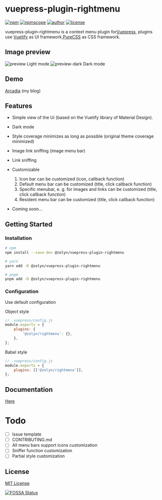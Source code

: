 # vuepress-plugin-rightmenu

[![npm](https://img.shields.io/npm/v/@zolyn/vuepress-plugin-rightmenu?style=flat-square)](https://npmjs.com/package/@zolyn/vuepress-plugin-rightmenu) [![npmscope](https://img.shields.io/npm/dw/@zolyn/vuepress-plugin-rightmenu?style=flat-square)](https://npmjs.com/package/@zolyn/vuepress-plugin-rightmenu) [![author](https://img.shields.io/badge/author-Zorin-26a2ff?style=flat-square&logo=github)](https://github.com/Zolyn) [![license](https://img.shields.io/github/license/Zolyn/vuepress-plugin-rightmenu?style=flat-square)](https://github.com/Zolyn/vuepress-plugin-rightmenu)

vuepress-plugin-rightmenu is a context menu plugin for[Vuepress](https://v1.vuepress.vuejs.org/zh/), plugins use [Vuetify](https://github.com/vuetifyjs/vuetify) as UI framework,[PureCSS](https://github.com/pure-css/pure) as CSS framework.

## Image preview

![preview](https://cdn.jsdelivr.net/gh/Zolyn/StaticFiles@2021.5.1-release.0/vuepress/images/rightmenu/preview.png) Light mode ![preview-dark](https://cdn.jsdelivr.net/gh/Zolyn/StaticFiles@2021.5.1-release.0/vuepress/images/rightmenu/preview-dark.png) Dark mode

## Demo

[Arcadia](https://blog.zorinchan.icu) (my blog)

## Features

-   Simple view of the Ui (based on the Vuetify library of Material Design).
-   Dark mode
-   Style coverage minimizes as long as possible (original theme coverage minimized)
-   Image link sniffing (image menu bar)
-   Link sniffing
-   Customizable

    1. Icon bar can be customized (icon, callback function)
    2. Default menu bar can be customized (title, click callback function)
    3. Specific menubar, e. g. for images and links can be customized (title, click callback function)
    4. Resident menu bar can be customized (title, click callback function)

-   Coming soon...

## Getting Started

### Installation

```bash
# npm
npm install --save-dev @zolyn/vuepress-plugin-rightmenu

# yarn
yarn add -D @zolyn/vuepress-plugin-rightmenu

# pnpm
pnpm add -D @zolyn/vuepress-plugin-rightmenu
```

### Configuration

Use default configuration

Object style

```js
// .vuepress/config.js
module.exports = {
    plugins: {
        '@zolyn/rightmenu': {},
    },
};
```

Babel style

```js
// .vuepress/config.js
module.exports = {
    plugins: [['@zolyn/rightmenu']],
};
```

## Documentation

[Here](https://blog.zorinchan.icu/docs/vuepress-plugin-rightmenu/)

# Todo

-   [ ] Issue template
-   [ ] CONTRIBUTING.md
-   [ ] All menu bars support icons customization
-   [ ] Sniffer function customization
-   [ ] Partial style customization

## License

[MIT License](https://mit-license.org/)

[![FOSSA Status](https://app.fossa.com/api/projects/git%2Bgithub.com%2FZolyn%2Fvuepress-plugin-rightmenu.svg?type=large)](https://app.fossa.com/projects/git%2Bgithub.com%2FZolyn%2Fvuepress-plugin-rightmenu?ref=badge_large)
